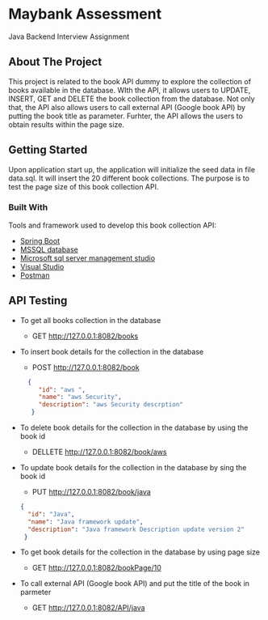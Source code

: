 # Maybank Assessment
Java Backend Interview Assignment

<!-- ABOUT THE PROJECT -->
## About The Project
This project is related to the book API dummy to explore the collection of books available in the database. WIth the API, it allows users to UPDATE, INSERT, GET and DELETE the book collection from the database. Not only that, the API also allows users to call external API (Google book API) by putting the book title as parameter. Furhter, the API allows the users to obtain results within the page size.

<!-- GETTING STARTED-->
## Getting Started
Upon application start up, the application will initialize the seed data in file data.sql. It will insert the 20 different book collections. The purpose is to test the page size of this book collection API. 

### Built With

Tools and framework used to develop this book collection API:

* [Spring Boot](https://spring.io/projects/spring-boot)
* [MSSQL database](https://www.microsoft.com/en-us/sql-server/sql-server-2019)
* [Microsoft sql server management studio ](https://docs.microsoft.com/en-us/sql/ssms/download-sql-server-management-studio-ssms?view=sql-server-ver15)
* [Visual Studio](https://visualstudio.microsoft.com/)
* [Postman](https://www.postman.com/)

<!-- API Testing-->
## API Testing
* To get all books collection in the database
  * GET  http://127.0.0.1:8082/books 

* To insert book details for the collection in the database
  * POST
http://127.0.0.1:8082/book
  ```json
    {
       "id": "aws ",
       "name": "aws Security",
       "description": "aws Security descrption"
     }

* To delete book details for the collection in the database by using the book id 
  * DELLETE http://127.0.0.1:8082/book/aws
  
* To update book details for the collection in the database by sing the book id
  * PUT http://127.0.0.1:8082/book/java
  ```json
  {
    "id": "Java",
    "name": "Java framework update",
    "description": "Java framework Description update version 2"
   }
  
* To get book details for the collection in the database by using page size   
  * GET http://127.0.0.1:8082/bookPage/10
  
* To call external API (Google book API) and put the title of the book in parmeter 
  * GET http://127.0.0.1:8082/API/java
 
